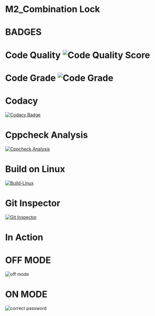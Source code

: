 # M2_Combination Lock

# BADGES

# Code Quality ![Code Quality Score]()
# Code Grade ![Code Grade]()

# Codacy
[![Codacy Badge](https://app.codacy.com/project/badge/Grade/d960bbb9d57d48cc9d9446197eea4748)](https://www.codacy.com/gh/IndhujaB/M2_Combination-lock/dashboard?utm_source=github.com&amp;utm_medium=referral&amp;utm_content=IndhujaB/M2_Combination-lock&amp;utm_campaign=Badge_Grade)

# Cppcheck Analysis
[![Cppcheck Analysis](https://github.com/IndhujaB/M2_Combination-lock/actions/workflows/Cppcheck_analysis.yml/badge.svg)](https://github.com/IndhujaB/M2_Combination-lock/actions/workflows/Cppcheck_analysis.yml)

# Build on Linux
[![Build-Linux](https://github.com/IndhujaB/M2_Combination-lock/actions/workflows/Build%20on%20linux.yml/badge.svg)](https://github.com/IndhujaB/M2_Combination-lock/actions/workflows/Build%20on%20linux.yml)

# Git Inspector
[![Git Inspector](https://github.com/IndhujaB/M2_Combination-lock/actions/workflows/Git%20inspector.yml/badge.svg)](https://github.com/IndhujaB/M2_Combination-lock/actions/workflows/Git%20inspector.yml)

# In Action

# OFF MODE
![off mode](https://user-images.githubusercontent.com/101382503/164192802-cf046060-733c-4c92-8d15-6b89bc2b6ec2.png)

# ON MODE
![correct password](https://user-images.githubusercontent.com/101382503/164192946-097ef22d-333c-4788-b388-258c5b9d5e64.png)




